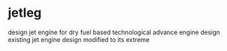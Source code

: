 # jetleg 
design jet engine for dry fuel based technological advance engine design 
existing jet engine design modified to its extreme 
